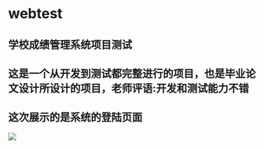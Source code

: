# webtest
## 学校成绩管理系统项目测试
## 这是一个从开发到测试都完整进行的项目，也是毕业论文设计所设计的项目，老师评语:开发和测试能力不错
## 这次展示的是系统的登陆页面
![](http://or30iz1wj.bkt.clouddn.com/%E7%99%BB%E9%99%86%E9%A6%96%E9%A1%B5.jpg)

